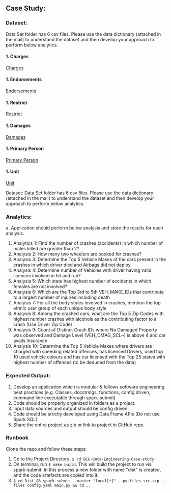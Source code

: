 ## Case Study:
### Dataset:
Data Set folder has 6 csv files. Please use the data dictionary (attached in the mail) to understand the dataset and then develop your approach to perform below analytics.
#### 1. Charges
[Charges](/Data/Charges_use.csv)
#### 1. Endorsements
[Endorsements](Data/Endorse_use.csv)
#### 1. Restrict
[Restrict](Data/Restrict_use.csv)
#### 1. Damages
[Damages](Data/Damages_use.csv)
#### 1. Primary Person
[Primary Person](Data/Primary_Person_use.csv)
#### 1. Unit
[Unit](Data/Units_use.csv)

Dataset:
Data Set folder has 6 csv files. Please use the data dictionary (attached in the mail) to understand the dataset and then develop your approach to perform below analytics.
### Analytics: 
a.	Application should perform below analysis and store the results for each analysis.
1.	Analytics 1: Find the number of crashes (accidents) in which number of males killed are greater than 2?
2.	Analysis 2: How many two wheelers are booked for crashes? 
3.	Analysis 3: Determine the Top 5 Vehicle Makes of the cars present in the crashes in which driver died and Airbags did not deploy.
4.	Analysis 4: Determine number of Vehicles with driver having valid licences involved in hit and run? 
5.	Analysis 5: Which state has highest number of accidents in which females are not involved? 
6.	Analysis 6: Which are the Top 3rd to 5th VEH_MAKE_IDs that contribute to a largest number of injuries including death
7.	Analysis 7: For all the body styles involved in crashes, mention the top ethnic user group of each unique body style  
8.	Analysis 8: Among the crashed cars, what are the Top 5 Zip Codes with highest number crashes with alcohols as the contributing factor to a crash (Use Driver Zip Code)
9.	Analysis 9: Count of Distinct Crash IDs where No Damaged Property was observed and Damage Level (VEH_DMAG_SCL~) is above 4 and car avails Insurance
10.	Analysis 10: Determine the Top 5 Vehicle Makes where drivers are charged with speeding related offences, has licensed Drivers, used top 10 used vehicle colours and has car licensed with the Top 25 states with highest number of offences (to be deduced from the data)


### Expected Output:
1.	Develop an application which is modular & follows software engineering best practices (e.g. Classes, docstrings, functions, config driven, command line executable through spark-submit)
2.	Code should be properly organized in folders as a project.
3.	Input data sources and output should be config driven
4.	Code should be strictly developed using Data Frame APIs (Do not use Spark SQL)
5.	Share the entire project as zip or link to project in GitHub repo.


### Runbook
Clone the repo and follow these steps:
1. Go to the Project Directory: `$ cd BCG-Data-Engineering-Case-study`
2. On terminal, run `$ make build`. This will build the project to run via spark-submit. In this process a new folder with 
   name "dist" is created, and the code artefacts are copied into it.
3. `$ cd Dist && spark-submit --master "local[*]" --py-files src.zip --files config.yaml main.py && cd ..`
